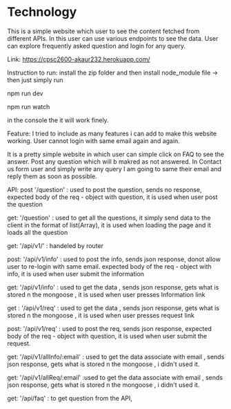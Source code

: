 # Technology


This is a simple website which user to see the content fetched from different APIs. In this user can use various endpoints to see the data. User can explore frequently asked question and login for any query.

Link: https://cpsc2600-akaur232.herokuapp.com/

Instruction to run: install the zip folder and then install node_module file -> then just simply run 

  npm run dev

  npm run watch

in the console the it will work finely.


Feature: I tried to include as many features i can add to make this website working. User cannot login with same email again and again.

It is a pretty simple website in which user can simple click on FAQ to see the answer. Post any question which will b makred as not answered. In Contact us form user and simply write any query I am going to same their email and reply them as soon as possible.

API: 
post '/question' : used to post the question, sends no response, expected body of the req - object with question, it is used when user post the question

get: '/question' : used to get all the questions, it simply send data to the client in the format of list(Array), it is used when loading the page and it loads all the question

get: '/api/v1/' : handeled by router

post: '/api/v1/info' : used to post the info, sends json response, donot allow user to re-login with same email. expected body of the req - object with info, it is used when user submit the information

get: '/api/v1/info' : used to get the data , sends json response, gets what is stored n the mongoose , it is used when user presses Information link

get : '/api/v1/req' : used to get the data , sends json response, gets what is stored n the mongoose , it is used when user presses request link

post: '/api/v1/req' : used to post the req, sends json response, expected body of the req - object with question, it is used when user submit the request.

get: '/api/v1/allInfo/:email' : used to get the data associate with email , sends json response, gets what is stored n the mongoose , i didn't used it.

get: '/api/v1/allReq/:email' :used to get the data associate with email , sends json response, gets what is stored n the mongoose , i didn't used it.

get: '/api/faq' : to get question from the API,


